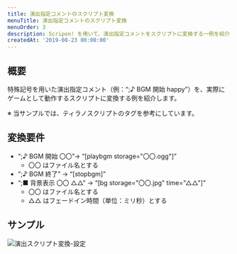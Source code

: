 ```yaml
---
title: 演出指定コメントのスクリプト変換
menuTitle: 演出指定コメントのスクリプト変換
menuOrder: 3
description: Scripon! を用いて、演出指定コメントをスクリプトに変換する一例を紹介します。
createdAt: '2019-08-23 00:00:00'
---
```


## 概要

特殊記号を用いた演出指定コメント（例：“;♪ BGM 開始 happy”）を、実際にゲームとして動作するスクリプトに変換する例を紹介します。

※ 当サンプルでは、ティラノスクリプトのタグを参考にしています。

## 変換要件

- “;♪ BGM 開始 〇〇”→ “[playbgm storage="〇〇.ogg"]”
  - 〇〇 はファイル名とする
- “;♪ BGM 終了” → “[stopbgm]”
- “;■ 背景表示 〇〇 △△” → “[bg storage="〇〇.jpg" time="△△"]”
  - 〇〇 はファイル名とする
  - △△ はフェードイン時間（単位：ミリ秒）とする

## サンプル

![演出スクリプト変換-設定](/images/example/convert-designation.png)
